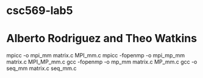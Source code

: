 # csc569-lab5
# Alberto Rodriguez and Theo Watkins

mpicc -o mpi_mm matrix.c MPI_mm.c
mpicc -fopenmp -o mpi_mp_mm matrix.c MPI_MP_mm.c
gcc -fopenmp -o mp_mm matrix.c MP_mm.c
gcc -o seq_mm matrix.c seq_mm.c